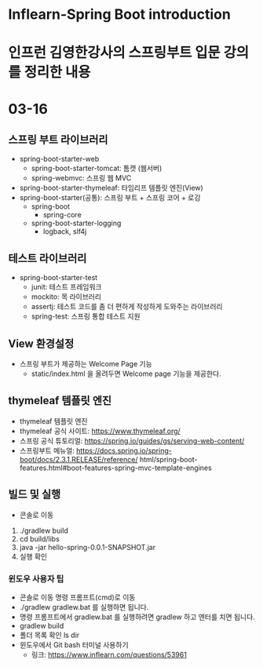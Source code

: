 # Inflearn-Spring Boot introduction
# 인프런 김영한강사의 스프링부트 입문 강의를 정리한 내용
# 03-16
## 스프링 부트 라이브러리
- spring-boot-starter-web<br> 
    - spring-boot-starter-tomcat: 톰캣 (웹서버)<br>
    - spring-webmvc: 스프링 웹 MVC
- spring-boot-starter-thymeleaf: 타임리프 템플릿 엔진(View)
- spring-boot-starter(공통): 스프링 부트 + 스프링 코어 + 로깅
    - spring-boot
        - spring-core
    - spring-boot-starter-logging
        - logback, slf4j
    
## 테스트 라이브러리
- spring-boot-starter-test
    - junit: 테스트 프레임워크
    - mockito: 목 라이브러리
    - assertj: 테스트 코드를 좀 더 편하게 작성하게 도와주는 라이브러리
    - spring-test: 스프링 통합 테스트 지원
    
## View 환경설정
- 스프링 부트가 제공하는 Welcome Page 기능
    - static/index.html 을 올려두면 Welcome page 기능을 제공한다.
    
## thymeleaf 템플릿 엔진
- thymeleaf 템플릿 엔진
- thymeleaf 공식 사이트: https://www.thymeleaf.org/
- 스프링 공식 튜토리얼: https://spring.io/guides/gs/serving-web-content/
- 스프링부트 메뉴얼: https://docs.spring.io/spring-boot/docs/2.3.1.RELEASE/reference/
html/spring-boot-features.html#boot-features-spring-mvc-template-engines
  
## 빌드 및 실행
- 콘솔로 이동
1. ./gradlew build
2. cd build/libs
3. java -jar hello-spring-0.0.1-SNAPSHOT.jar
4. 실행 확인
### 윈도우 사용자 팁
- 콘솔로 이동 명령 프롬프트(cmd)로 이동
- ./gradlew gradlew.bat 를 실행하면 됩니다.
- 명령 프롬프트에서 gradlew.bat 를 실행하려면 gradlew 하고 엔터를 치면 됩니다.
- gradlew build
- 폴더 목록 확인 ls dir
- 윈도우에서 Git bash 터미널 사용하기
    - 링크: https://www.inflearn.com/questions/53961
    

 
